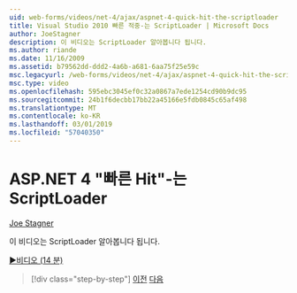 ```yaml
---
uid: web-forms/videos/net-4/ajax/aspnet-4-quick-hit-the-scriptloader
title: Visual Studio 2010 빠른 적중-는 ScriptLoader | Microsoft Docs
author: JoeStagner
description: 이 비디오는 ScriptLoader 알아봅니다 됩니다.
ms.author: riande
ms.date: 11/16/2009
ms.assetid: b79562dd-ddd2-4a6b-a681-6aa75f25e59c
msc.legacyurl: /web-forms/videos/net-4/ajax/aspnet-4-quick-hit-the-scriptloader
msc.type: video
ms.openlocfilehash: 595ebc3045ef0c32a0867a7ede1254cd90b9dc95
ms.sourcegitcommit: 24b1f6decbb17bb22a45166e5fdb0845c65af498
ms.translationtype: MT
ms.contentlocale: ko-KR
ms.lasthandoff: 03/01/2019
ms.locfileid: "57040350"
---
```

<a name="aspnet-4-quick-hit---the-scriptloader"></a>ASP.NET 4 "빠른 Hit"-는 ScriptLoader
====================
[Joe Stagner](https://github.com/JoeStagner)

이 비디오는 ScriptLoader 알아봅니다 됩니다.

[&#9654;비디오 (14 분)](https://channel9.msdn.com/Blogs/ASP-NET-Site-Videos/aspnet-4-quick-hit-the-scriptloader)

> [!div class="step-by-step"]
> [이전](aspnet-4-quick-hit-imperative-javascript-syntax-for-microsoft-client-side-controls.md)
> [다음](aspnet-4-quick-hit-jquery-syntax-for-microsoft-ajax.md)
